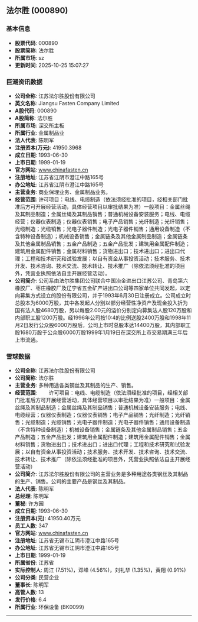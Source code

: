 ## 法尔胜 (000890)

### 基本信息

- **股票代码**: 000890
- **股票简称**: 法尔胜
- **所属市场**: sz
- **更新时间**: 2025-10-25 15:07:27

### 巨潮资讯数据

- **公司全称**: 江苏法尔胜股份有限公司
- **英文名称**: Jiangsu Fasten Company Limited
- **A股代码**: 000890
- **A股简称**: 法尔胜
- **所属市场**: 深交所主板
- **所属行业**: 金属制品业
- **法人代表**: 陈明军
- **注册资本(万元)**: 41950.3968
- **成立日期**: 1993-06-30
- **上市日期**: 1999-01-19
- **官方网站**: www.chinafasten.cn
- **注册地址**: 江苏省江阴市澄江中路165号
- **办公地址**: 江苏省江阴市澄江中路165号
- **主营业务**: 商业保理业务、金属制品业务。
- **经营范围**: 许可项目：电线、电缆制造（依法须经批准的项目，经相关部门批准后方可开展经营活动，具体经营项目以审批结果为准）一般项目：金属丝绳及其制品制造；金属丝绳及其制品销售；普通机械设备安装服务；电线、电缆经营；仪器仪表制造；仪器仪表销售；电子产品销售；光纤制造；光纤销售；光缆制造；光缆销售；光电子器件制造；光电子器件销售；通用设备制造（不含特种设备制造）；机械设备销售；金属链条及其他金属制品制造；金属链条及其他金属制品销售；五金产品制造；五金产品批发；建筑用金属配件制造；建筑用金属配件销售；金属材料销售；货物进出口；技术进出口；进出口代理；工程和技术研究和试验发展；以自有资金从事投资活动；技术服务、技术开发、技术咨询、技术交流、技术转让、技术推广（除依法须经批准的项目外，凭营业执照依法自主开展经营活动）。
- **公司简介**: 公司系由法尔胜集团公司联合中国冶金进出口江苏公司、青岛第六橡胶厂、枣庄橡胶厂及辽宁省五金矿产进出口公司等四家单位共同发起，以定向募集方式设立的股份有限公司，并于1993年6月30日注册成立。公司成立时总股本为6000万股，其中各发起人分别以部分经营性净资产及现金投入折为国有法人股4680万股，另以每股2.00元的溢价分别定向募集法人股120万股和内部职工股1200万股。经1996年公司按10:4的比例送股2400万股和1998年11月2日发行公众股6000万股后，公司上市时总股本达14400万股，其内部职工股1680万股于公众股6000万股1999年1月19日在深交所上市交易期满三年后上市流通。

### 雪球数据

- **公司全称**: 江苏法尔胜股份有限公司
- **公司简称**: 法尔胜
- **主营业务**: 多种用途各类钢丝及其制品的生产、销售。
- **经营范围**: 　　许可项目：电线、电缆制造（依法须经批准的项目，经相关部门批准后方可开展经营活动，具体经营项目以审批结果为准）一般项目：金属丝绳及其制品制造；金属丝绳及其制品销售；普通机械设备安装服务；电线、电缆经营；仪器仪表制造；仪器仪表销售；电子产品销售；光纤制造；光纤销售；光缆制造；光缆销售；光电子器件制造；光电子器件销售；通用设备制造（不含特种设备制造）；机械设备销售；金属链条及其他金属制品销售；五金产品制造；五金产品批发；建筑用金属配件制造；建筑用金属配件销售；金属材料销售；货物进出口；技术进出口；进出口代理；工程和技术研究和试验发展；以自有资金从事投资活动；技术服务、技术开发、技术咨询、技术交流、技术转让、技术推广（除依法须经批准的项目外，凭营业执照依法自主开展经营活动）
- **公司简介**: 江苏法尔胜股份有限公司的主营业务是多种用途各类钢丝及其制品的生产、销售。公司的主要产品是钢丝及其制品。
- **法人代表**: 陈明军
- **总经理**: 陈明军
- **董秘**: 许方园
- **成立日期**: 1993-06-30
- **注册资本(元)**: 41950.40万元
- **员工人数**: 347
- **官方网站**: www.chinafasten.cn
- **注册地址**: 江苏省无锡市江阴市澄江中路165号
- **办公地址**: 江苏省无锡市江阴市澄江中路165号
- **上市日期**: 1999-01-19
- **所属省份**: 江苏省
- **实际控制人**: 周江 (7.51%)，邓峰 (4.56%)，刘礼华 (1.35%)，黄翔 (0.91%)
- **公司分类**: 民营企业
- **董事长**: 陈明军
- **高管人数**: 13
- **发行价格**: 6.4
- **所属行业**: 环保设备 (BK0099)

---